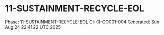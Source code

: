 # 11-SUSTAINMENT-RECYCLE-EOL
Phase: 11-SUSTAINMENT-RECYCLE-EOL
CI: CI-GO001-004
Generated: Sun Aug 24 22:41:22 UTC 2025
